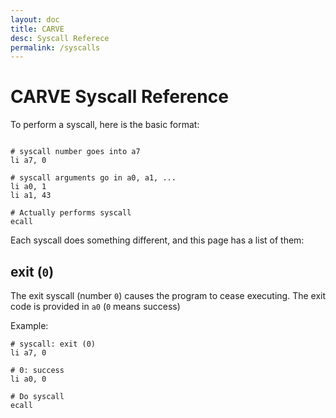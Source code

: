 ```yaml
---
layout: doc
title: CARVE
desc: Syscall Referece
permalink: /syscalls
---
```


# CARVE Syscall Reference

To perform a syscall, here is the basic format:

```

# syscall number goes into a7
li a7, 0

# syscall arguments go in a0, a1, ...
li a0, 1
li a1, 43

# Actually performs syscall
ecall

```

Each syscall does something different, and this page has a list of them:

## exit (`0`)

The exit syscall (number `0`) causes the program to cease executing. The exit code is provided in `a0` (`0` means success)

Example:

```
# syscall: exit (0)
li a7, 0

# 0: success
li a0, 0

# Do syscall
ecall

```



